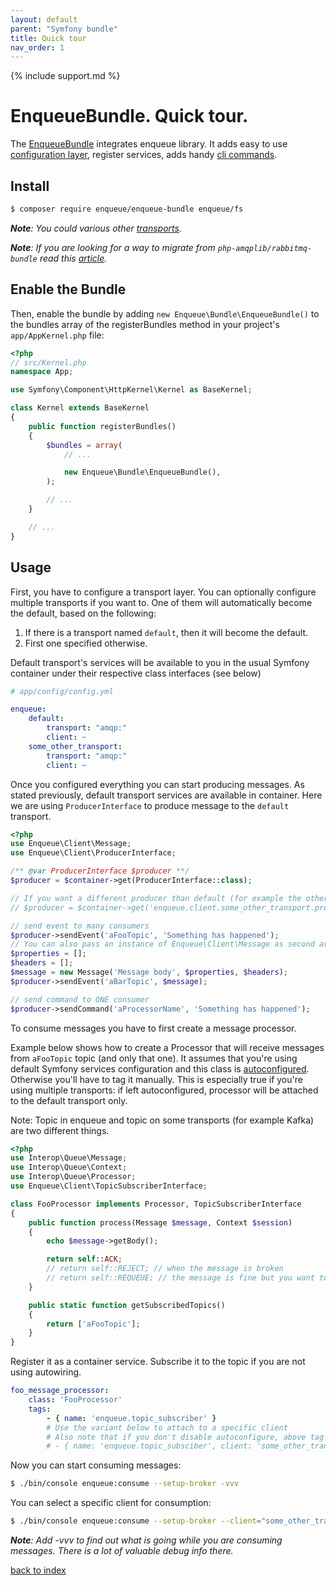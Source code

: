 ```yaml
---
layout: default
parent: "Symfony bundle"
title: Quick tour
nav_order: 1
---
```

{% include support.md %}

# EnqueueBundle. Quick tour.

The [EnqueueBundle](https://github.com/php-enqueue/enqueue-bundle) integrates enqueue library.
It adds easy to use [configuration layer](config_reference.md), register services, adds handy [cli commands](cli_commands.md).

## Install

```bash
$ composer require enqueue/enqueue-bundle enqueue/fs
```

_**Note**: You could various other [transports](https://github.com/php-enqueue/enqueue-dev/tree/master/docs/transport)._

_**Note**: If you are looking for a way to migrate from `php-amqplib/rabbitmq-bundle` read this [article](https://blog.forma-pro.com/the-how-and-why-of-the-migration-from-rabbitmqbundle-to-enqueuebundle-6c4054135e2b)._

## Enable the Bundle

Then, enable the bundle by adding `new Enqueue\Bundle\EnqueueBundle()` to the bundles array of the registerBundles method in your project's `app/AppKernel.php` file:

```php
<?php
// src/Kernel.php
namespace App;

use Symfony\Component\HttpKernel\Kernel as BaseKernel;

class Kernel extends BaseKernel
{
    public function registerBundles()
    {
        $bundles = array(
            // ...

            new Enqueue\Bundle\EnqueueBundle(),
        );

        // ...
    }

    // ...
}
```

## Usage

First, you have to configure a transport layer.
You can optionally configure multiple transports if you want to. One of them will automatically become the default,
based on the following:
1. If there is a transport named `default`, then it will become the default.
2. First one specified otherwise.

Default transport's services will be available to you in the usual Symfony container under their respective class
interfaces (see below)

```yaml
# app/config/config.yml

enqueue:
    default:
        transport: "amqp:"
        client: ~
    some_other_transport:
        transport: "amqp:"
        client: ~
```

Once you configured everything you can start producing messages.
As stated previously, default transport services are available in container. Here we are using `ProducerInterface` to
produce message to the `default` transport.

```php
<?php
use Enqueue\Client\Message;
use Enqueue\Client\ProducerInterface;

/** @var ProducerInterface $producer **/
$producer = $container->get(ProducerInterface::class);

// If you want a different producer than default (for example the other specified in sample above) then use
// $producer = $container->get('enqueue.client.some_other_transport.producer');

// send event to many consumers
$producer->sendEvent('aFooTopic', 'Something has happened');
// You can also pass an instance of Enqueue\Client\Message as second argument if you need more flexibility.
$properties = [];
$headers = [];
$message = new Message('Message body', $properties, $headers);
$producer->sendEvent('aBarTopic', $message);

// send command to ONE consumer
$producer->sendCommand('aProcessorName', 'Something has happened');
```

To consume messages you have to first create a message processor.

Example below shows how to create a Processor that will receive messages from `aFooTopic` topic (and only that one).
It assumes that you're using default Symfony services configuration and this class is
[autoconfigured](https://symfony.com/doc/current/service_container.html#the-autoconfigure-option). Otherwise you'll
have to tag it manually. This is especially true if you're using multiple transports: if left autoconfigured, processor
will be attached to the default transport only.

Note: Topic in enqueue and topic on some transports (for example Kafka) are two different things.

```php
<?php
use Interop\Queue\Message;
use Interop\Queue\Context;
use Interop\Queue\Processor;
use Enqueue\Client\TopicSubscriberInterface;

class FooProcessor implements Processor, TopicSubscriberInterface
{
    public function process(Message $message, Context $session)
    {
        echo $message->getBody();

        return self::ACK;
        // return self::REJECT; // when the message is broken
        // return self::REQUEUE; // the message is fine but you want to postpone processing
    }

    public static function getSubscribedTopics()
    {
        return ['aFooTopic'];
    }
}
```

Register it as a container service. Subscribe it to the topic if you are not using autowiring.

```yaml
foo_message_processor:
    class: 'FooProcessor'
    tags:
        - { name: 'enqueue.topic_subscriber' }
        # Use the variant below to attach to a specific client
        # Also note that if you don't disable autoconfigure, above tag will be applied automatically for default client
        # - { name: 'enqueue.topic_subsciber', client: 'some_other_transport' }
```

Now you can start consuming messages:

```bash
$ ./bin/console enqueue:consume --setup-broker -vvv
```

You can select a specific client for consumption:

```bash
$ ./bin/console enqueue:consume --setup-broker --client="some_other_transport" -vvv
```


_**Note**: Add -vvv to find out what is going while you are consuming messages. There is a lot of valuable debug info there._


[back to index](index.md)
